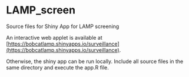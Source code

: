 # LAMP_screen
Source files for Shiny App for LAMP screening

An interactive web applet is available at [https://bobcatlamp.shinyapps.io/surveillance](https://bobcatlamp.shinyapps.io/surveillance).

Otherwise, the shiny app can be run locally. Include all source files in the same directory and execute the app.R file.
